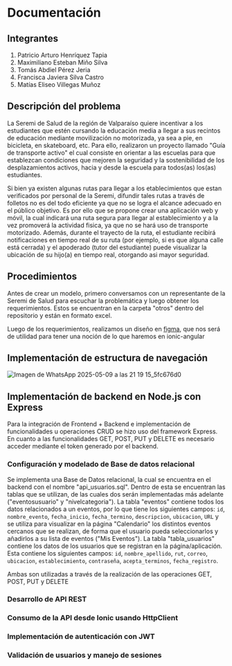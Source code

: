 # Documentación

## Integrantes

1. Patricio Arturo Henríquez Tapia
2. Maximiliano Esteban Miño Silva
3. Tomás Abdiel Pérez Jeria
4. Francisca Javiera Silva Castro
5. Matías Eliseo Villegas Muñoz


## Descripción del problema

La Seremi de Salud de la región de Valparaíso quiere incentivar a los estudiantes que estén cursando la educación media a llegar a sus recintos de educación mediante movilización no motorizada, ya sea a pie, en bicicleta, en skateboard, etc. Para ello, realizaron un proyecto llamado "Guía de transporte activo" el cual consiste en orientar a las escuelas para que establezcan condiciones que mejoren la seguridad y la sostenibilidad de los desplazamientos activos, hacia y desde la escuela para todos(as) los(as) estudiantes.  

Si bien ya existen algunas rutas para llegar a los etablecimientos que estan verificados por personal de la Seremi, difundir tales rutas a través de folletos no es del todo eficiente ya que no se logra el alcance adecuado en el público objetivo. Es por ello que se propone crear una aplicación web y móvil, la cual indicará una ruta segura para llegar al establecimiento y a la vez promoverá la actividad fisica, ya que no se hará uso de transporte motorizado. Además, durante el trayecto de la ruta, el estudiante recibirá notificaciones en tiempo real de su ruta (por ejemplo, si es que alguna calle está cerrada) y el apoderado (tutor del estudiante) puede visualizar la ubicación de su hijo(a) en tiempo real, otorgando asi mayor seguridad. 

## Procedimientos

Antes de crear un modelo, primero conversamos con un representante de la Seremi de Salud para escuchar la problemática y luego obtener los requerimientos. Estos se encuentran en la carpeta "otros" dentro del repositorio y están en formato excel.

Luego de los requerimientos, realizamos un diseño en [figma](https://www.figma.com/design/2mkzKcVYE9YI2iSASCwu6Q/ProyectoWeb?node-id=0-1&t=9CiwlXQJYXb7U3AT-1), que nos será de utilidad para tener una noción de lo que haremos en ionic-angular

## Implementación de estructura de navegación
![Imagen de WhatsApp 2025-05-09 a las 21 19 15_5fc676d0](https://github.com/user-attachments/assets/d6e3fb4f-6f16-4d9e-a6bd-afd17f9c6c1f)

## Implementación de backend en Node.js con Express
Para la integración de Frontend + Backend e implementación de funcionalidades u operaciones CRUD se hizo uso del framework Express. 
En cuanto a las funcionalidades GET, POST, PUT y DELETE es necesario acceder mediante el token generado por el backend.

### Configuración y modelado de Base de datos relacional 
Se implementa una Base de Datos relacional, la cual se encuentra en el backend con el nombre "api_usuarios.sql". Dentro de esta se encuentran las tablas que se utilizan, de las cuales dos serán implementadas más adelante ("eventosusuario" y "nivelcategoria"). 
La tabla "eventos" contiene todos los datos relacionados a un eventos, por lo que tiene los siguientes campos: `id`, `nombre_evento`, `fecha_inicio`, `fecha_termino`, `descripcion`, `ubicacion`, `URL` y se utiliza para visualizar en la página "Calendario" los distintos eventos cercanos que se realizan, de forma que el usuario pueda seleccionarlos y añadirlos a su lista de eventos ("Mis Eventos"). 
La tabla "tabla_usuarios" contiene los datos de los usuarios que se registran en la página/aplicación. Esta contiene los siguientes campos: `id`, `nombre_apellido`, `rut`, `correo`, `ubicacion`, `establecimiento`, `contraseña`, `acepta_terminos`, `fecha_registro`. 

Ambas son utilizadas a través de la realización de las operaciones GET, POST, PUT y DELETE

### Desarrollo de API REST

### Consumo de la API desde Ionic usando HttpClient

### Implementación de autenticación con JWT

### Validación de usuarios y manejo de sesiones 




